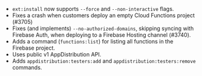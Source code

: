 - `ext:install` now supports `--force` and `--non-interactive` flags.
- Fixes a crash when customers deploy an empty Cloud Functions project (#3705)
- Fixes (and implements) `--no-authorized-domains`, skipping syncing with Firebase Auth, when deploying to a Firebase Hosting channel (#3740).
- Adds a command (`functions:list`) for listing all functions in the Firebase project.
- Uses public v1 AppDistribution API.
- Adds `appdistribution:testers:add` and `appdistribution:testers:remove` commands.
